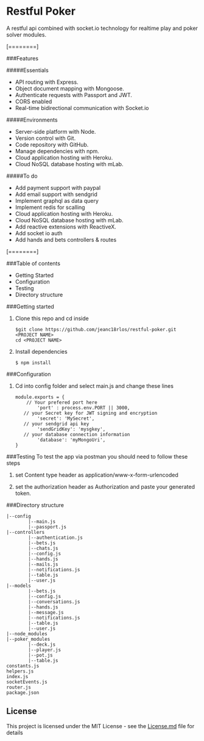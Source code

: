 # Restful Poker
A restful api combined with socket.io technology for realtime play and poker solver modules.

[========]

###Features

#####Essentials
- API routing with Express.
- Object document mapping with Mongoose.
- Authenticate requests with Passport and JWT.
- CORS enabled
- Real-time bidirectional communication with Socket.io

#####Environments 
-  Server-side platform with Node.
- Version control with Git.
- Code repository with GitHub.
- Manage dependencies with  npm.
- Cloud application hosting with Heroku.
- Cloud NoSQL database hosting with mLab.

#####To do
-  Add payment support with paypal
- Add email support with sendgrid
- Implement graphql as data query
- Implement redis for scalling
- Cloud application hosting with Heroku.
- Cloud NoSQL database hosting with mLab.
-  Add reactive extensions with ReactiveX.
-  Add socket io auth
-  Add hands and bets controllers & routes

[========]


###Table of contents
-  Getting Started
- Configuration
- Testing
- Directory structure

###Getting started
1) Clone this repo and cd inside

    ```
    $git clone https://github.com/jeanc18rlos/restful-poker.git <PROJECT NAME>
	cd <PROJECT NAME>
    ```

2) Install dependencies

    ```
    $ npm install
    ```

###Configuration
1) Cd into config folder and select main.js and change these lines

    ```
    module.exports = {
        // Your prefered port here
            'port' : process.env.PORT || 3000,
       // your Secret key for JWT signing and encryption
            'secret': 'MySecret',
       // your sendgrid api key
            'sendGridKey': 'mysgkey',
       // your database connection information
            'database': 'myMongoUri',
    }
    ```

###Testing
To test the app via postman you should need to follow these steps

1) set  Content type header as application/www-x-form-urlencoded

2) set the authorization header as Authorization and paste your generated token.

###Directory structure

```
|--config
		|--main.js
		|--passport.js
|--controllers
		|--authentication.js
		|--bets.js
		|--chats.js
		|--config.js
		|--hands.js
		|--mails.js
		|--notifications.js
		|--table.js
		|--user.js
|--models
		|--bets.js
		|--config.js
		|--conversations.js
		|--hands.js
		|--message.js
		|--notifications.js
		|--table.js
		|--user.js
|--node_modules
|--poker_modules
		|--deck.js
		|--player.js
		|--pot.js
		|--table.js
constants.js
helpers.js
index.js
socketEvents.js
router.js
package.json
```



## License

This project is licensed under the MIT License - see the [License.md](License.md) file for details


